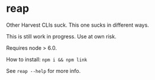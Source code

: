 # reap
Other Harvest CLIs suck. This one sucks in different ways.

This is still work in progress. Use at own risk.

Requires node > 6.0.

How to install:
`npm i && npm link`

See `reap --help` for more info.
